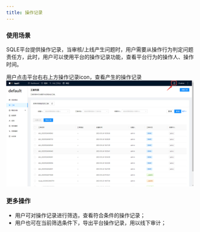 ```yaml
---
title: 操作记录
---
```


### 使用场景
SQLE平台提供操作记录，当审核/上线产生问题时，用户需要从操作行为判定问题责任方，此时，用户可以使用平台的操作记录功能，查看平台行为的操作人、操作时间。

用户点击平台右右上方操作记录icon，查看产生的操作记录
![operation](../img/operation.png)

### 更多操作
* 用户可对操作记录进行筛选，查看符合条件的操作记录；
* 用户也可在当前筛选条件下，导出平台操作记录，用以线下审计；
